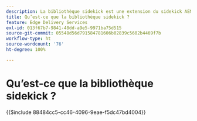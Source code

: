 ```yaml
---
description: La bibliothèque sidekick est une extension du sidekick AEM qui permet aux équipes de développement de créer des outils pilotés par l’interface utilisateur pour les auteurs et autrices de contenu. Elle comprend un plug-in de blocs intégré qui peut afficher intuitivement une liste de tous les blocs pour les auteurs et autrices, ce qui leur évite de mémoriser ou de rechercher chaque variation d’un bloc. Les équipes de développement peuvent également écrire leurs propres plug-ins pour la bibliothèque sidekick.
title: Qu’est-ce que la bibliothèque sidekick ?
feature: Edge Delivery Services
exl-id: 013f67b7-9841-48dd-a9e5-9971ba75d515
source-git-commit: 05548d56d791584781606b02839c5602b4469f7b
workflow-type: ht
source-wordcount: '76'
ht-degree: 100%

---
```


# Qu’est-ce que la bibliothèque sidekick ?

{{$include 88484cc5-cc46-4096-9eae-f5dc47bd4004}}
